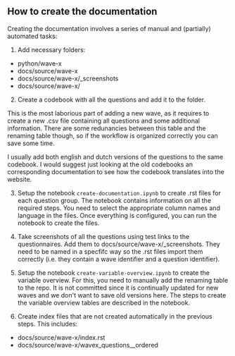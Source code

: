 How to create the documentation
--------------------------------

Creating the documentation involves a series of manual and (partially) automated tasks:

1. Add necessary folders:

- python/wave-x
- docs/source/wave-x
- docs/source/wave-x/_screenshots
- docs/source/wave-x/<language>


2. Create a codebook with all the questions and add it to the folder.

This is the most laborious part of adding a new wave, as it requires to create a new .csv file containing all questions and some additional information. There are some redunancies between this table and the renaming table though, so if the workflow is organized correctly you can save some time.

I usually add both english and dutch versions of the questions to the same codebook. I would suggest just looking at the old codebooks an corresponding documentation to see how the codebook translates into the website.

3. Setup the notebook `create-documentation.ipynb` to create .rst files for each question group. The notebook contains information on all the required steps. You need to select the appropriate column names and language in the files. Once everything is configured, you can run the notebook to create the files.

4. Take screenshots of all the questions using test links to the questionnaires. Add them to docs/source/wave-x/_screenshots. They need to be named in a specfifc way so the .rst files import them correctly (i.e. they contain a wave identifier and a question identifier).

5. Setup the notebook `create-variable-overview.ipynb` to create the variable overview. For this, you need to manually add the renaming table to the repo. It is not committed since it is continually updated for new waves and we don't want to save old versions here. The steps to create the variable overview tables are described in the notebook.

6. Create index files that are not created automatically in the previous steps. This includes:

- docs/source/wave-x/index.rst
- docs/source/wave-x/wavex_questions_<language>_ordered
